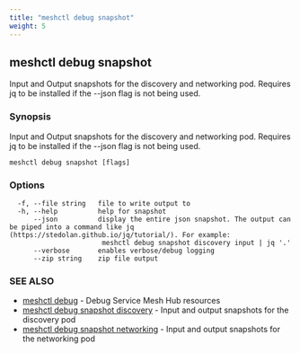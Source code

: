 ```yaml
---
title: "meshctl debug snapshot"
weight: 5
---
```

## meshctl debug snapshot

Input and Output snapshots for the discovery and networking pod. Requires jq to be installed if the --json flag is not being used.

### Synopsis

Input and Output snapshots for the discovery and networking pod. Requires jq to be installed if the --json flag is not being used.

```
meshctl debug snapshot [flags]
```

### Options

```
  -f, --file string   file to write output to
  -h, --help          help for snapshot
      --json          display the entire json snapshot. The output can be piped into a command like jq (https://stedolan.github.io/jq/tutorial/). For example:
                       meshctl debug snapshot discovery input | jq '.'
      --verbose       enables verbose/debug logging
      --zip string    zip file output
```

### SEE ALSO

* [meshctl debug](../meshctl_debug)	 - Debug Service Mesh Hub resources
* [meshctl debug snapshot discovery](../meshctl_debug_snapshot_discovery)	 - Input and output snapshots for the discovery pod
* [meshctl debug snapshot networking](../meshctl_debug_snapshot_networking)	 - Input and output snapshots for the networking pod

